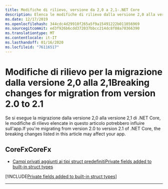 ```yaml
---
title: Modifiche di rilievo, versione da 2,0 a 2,1-.NET Core
description: Elenca le modifiche di rilievo dalla versione 2,0 alla versione 2,1 di .NET Core.
ms.date: 12/17/2019
ms.openlocfilehash: 344cdc4d29910f265a5f9a15491222b011056969
ms.sourcegitcommit: ed3f926b6cdd372037bbcc214dc8f08a70366390
ms.translationtype: MT
ms.contentlocale: it-IT
ms.lasthandoff: 01/16/2020
ms.locfileid: "76116517"
---
```

# <a name="breaking-changes-for-migration-from-version-20-to-21"></a><span data-ttu-id="969a9-103">Modifiche di rilievo per la migrazione dalla versione 2,0 alla 2,1</span><span class="sxs-lookup"><span data-stu-id="969a9-103">Breaking changes for migration from version 2.0 to 2.1</span></span>

<span data-ttu-id="969a9-104">Se si esegue la migrazione dalla versione 2,0 alla versione 2,1 di .NET Core, le modifiche di rilievo elencate in questo articolo potrebbero influire sull'app.</span><span class="sxs-lookup"><span data-stu-id="969a9-104">If you're migrating from version 2.0 to version 2.1 of .NET Core, the breaking changes listed in this article may affect your app.</span></span>

## <a name="corefx"></a><span data-ttu-id="969a9-105">CoreFx</span><span class="sxs-lookup"><span data-stu-id="969a9-105">CoreFx</span></span>

- [<span data-ttu-id="969a9-106">Campi privati aggiunti ai tipi struct predefiniti</span><span class="sxs-lookup"><span data-stu-id="969a9-106">Private fields added to built-in struct types</span></span>](#private-fields-added-to-built-in-struct-types)

[!INCLUDE[Private fields added to built-in struct types](~/includes/core-changes/corefx/2.1/instantiate-struct.md)]

***

